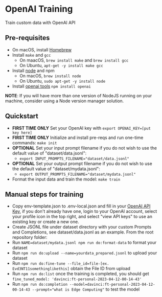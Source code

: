 # OpenAI Training

Train custom data with OpenAI API  

## Pre-requisites

* On macOS, install [Homebrew](https://brew.sh/)
* Install `make` and `gcc`
  - On maacOS, `brew install make` and `brew install gcc`
  - On Ubuntu, `apt-get -y install make gcc`
* Install [node](https://nodejs.org/en) and npm
  - On macOS, `brew install node`
  - On Ubuntu, `sudo apt-get -y install node`
* Install [openai tools](https://platform.openai.com/docs/api-reference) `npm install openai`

**NOTE**: If you will have more than one version of NodeJS running on your machine, consider using a Node version manager solution.

## Quickstart

* **FIRST TIME ONLY** Set your OpenAI key with `export OPENAI_KEY=[put key here]`
* **FIRST TIME ONLY** Initialize and install pre-reqs and run one-time commands: `make init`
* **OPTIONAL** Set your input prompt filename if you do not wish to use the default value of "dataset/data.jsonl":
  - `export INPUT_PROMPTS_FILENAME="dataset/data.jsonl"`
* **OPTIONAL** Set your output prompt filename if you do not wish to use the default value of "dataset/mydata.jsonl":
  - `export OUTPUT_PROMPTS_FILENAME="dataset/mydata.jsonl"`
* Format the input data and train the model: `make train`

## Manual steps for training

* Copy env-template.json to .env-local.json and fill in your [OpenAI API Key](https://platform.openai.com/), if you don't already have one, login to your OpenAI account, select your profile icon in the top right, and select "view API keys" to use an existing key or create a new one.
* Create JSONL file under dataset directory with your custom Prompts and Completions, see dataset/data.jsonl as an example.  From the root repository folder:
* Run ```NAME=dataset/mydata.jsonl npm run do:format-data``` to format your dataset
* Run ```npm run do:upload --name=yourdata_prepared.jsonl``` to upload your dataset 
* Run ```npm run do:fine-tune --file_id=file-[ex. Evd3NT11somethinglikethis]``` obtain the File ID from upload
* Run ```npm run do:list``` once the training is completed, you should get ```fine_tuned_model: 'davinci:ft-personal-2023-04-12-00-14-43'``` 
* Run ```npm run do:completion --model=davinci:ft-personal-2023-04-12-00-14-43 --prompt="what is Edge Computing"``` to test the model                             